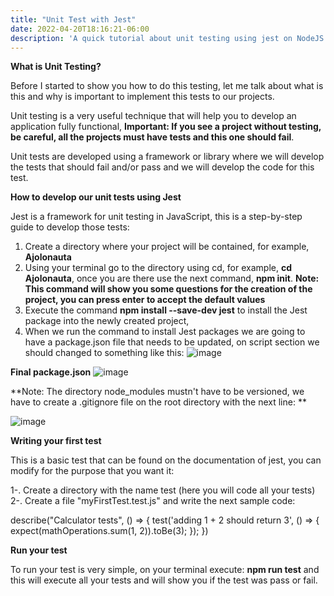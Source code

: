 ```yaml
---
title: "Unit Test with Jest"
date: 2022-04-20T18:16:21-06:00
description: 'A quick tutorial about unit testing using jest on NodeJS'
---
```

**What is Unit Testing?**

Before I started to show you how to do this testing, let me talk about what is this and why is important to implement this tests to our projects.

Unit testing is a very useful technique that will help you to develop an application fully functional, **Important: If you see a project without testing, be careful, all the projects must have tests and this one should fail**.

Unit tests are developed using a framework or library where we will develop the tests that should fail and/or pass and we will develop the code for this test.

**How to develop our unit tests using Jest**

Jest is a framework for unit testing in JavaScript, this is a step-by-step guide to develop those tests:

1. Create a directory where your project will be contained, for example, **Ajolonauta**
2. Using your terminal go to the directory using cd, for example, **cd Ajolonauta**, once you are there use the next command, **npm init**.
**Note: This command will show you some questions for the creation of the project, you can press enter to accept the default values**
3. Execute the command **npm install --save-dev jest** to install the Jest package into the newly created project,
4. When we run the command to install Jest packages we are going to have a package.json file that needs to be updated, on script  section we should changed to something like this:
![image](https://user-images.githubusercontent.com/44887537/164289853-ac56314b-eaa0-4861-b545-6d1a9470b8ef.png)

**Final package.json**
![image](https://user-images.githubusercontent.com/44887537/164289919-71291665-ee68-41b9-8125-2f9b0928ee14.png)


**Note: The directory node_modules mustn't have to be versioned, we have to create a .gitignore file on the root directory with the next line: **

![image](https://user-images.githubusercontent.com/44887537/164290294-55f5bbb7-3e45-4a9a-af9e-c78c5bb2579b.png)

**Writing your first test**

This is a basic test that can be found on the documentation of jest, you can modify for the purpose that you want it:

1-. Create a directory with the name test (here you will code all your tests)
2-. Create a file "myFirstTest.test.js" and write the next sample code:

describe("Calculator tests", () => {
 test('adding 1 + 2 should return 3', () => {
   expect(mathOperations.sum(1, 2)).toBe(3);
 });
})

**Run your test**

To run your test is very simple, on your terminal execute: **npm run test** and this will execute all your tests and will show you if the test was pass or fail.
